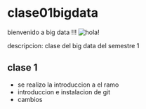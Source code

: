 # clase01bigdata

bienvenido a big data !!!
![hola!](https://github.com/andresfgp13/clase01bigdata/commit/b2ca2ef7b69744e4ac3bd3ee40f9c5485c2392a6)

descripcion:
clase del big data del semestre 1

## clase 1

- se realizo la introduccion a el ramo
- introduccion e instalacion de git
- cambios

